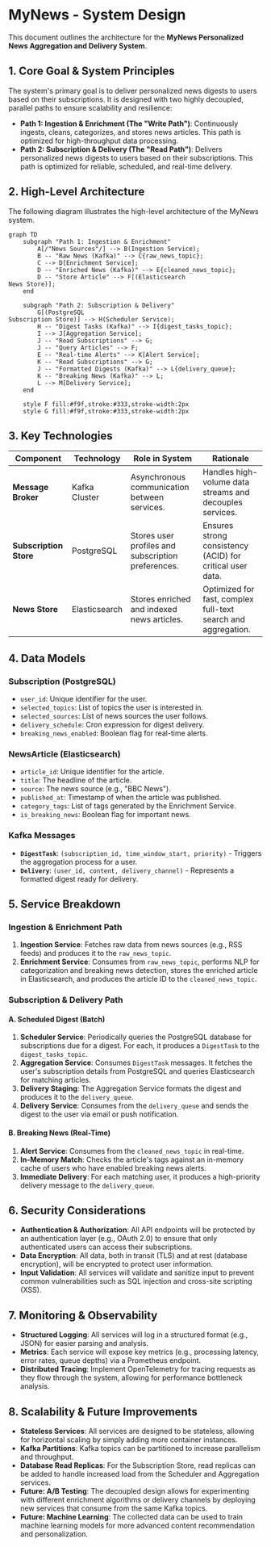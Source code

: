 # MyNews - System Design

This document outlines the architecture for the **MyNews Personalized News Aggregation and Delivery System**.

## 1. Core Goal & System Principles

The system's primary goal is to deliver personalized news digests to users based on their subscriptions. It is designed with two highly decoupled, parallel paths to ensure scalability and resilience:

- **Path 1: Ingestion & Enrichment (The "Write Path")**: Continuously ingests, cleans, categorizes, and stores news articles. This path is optimized for high-throughput data processing.
- **Path 2: Subscription & Delivery (The "Read Path")**: Delivers personalized news digests to users based on their subscriptions. This path is optimized for reliable, scheduled, and real-time delivery.

## 2. High-Level Architecture

The following diagram illustrates the high-level architecture of the MyNews system.

```mermaid
graph TD
    subgraph "Path 1: Ingestion & Enrichment"
        A[/"News Sources"/] --> B(Ingestion Service);
        B -- "Raw News (Kafka)" --> C{raw_news_topic};
        C --> D[Enrichment Service];
        D -- "Enriched News (Kafka)" --> E{cleaned_news_topic};
        D -- "Store Article" --> F[(Elasticsearch
News Store)];
    end

    subgraph "Path 2: Subscription & Delivery"
        G[(PostgreSQL
Subscription Store)] --> H(Scheduler Service);
        H -- "Digest Tasks (Kafka)" --> I{digest_tasks_topic};
        I --> J[Aggregation Service];
        J -- "Read Subscriptions" --> G;
        J -- "Query Articles" --> F;
        E -- "Real-time Alerts" --> K[Alert Service];
        K -- "Read Subscriptions" --> G;
        J -- "Formatted Digests (Kafka)" --> L{delivery_queue};
        K -- "Breaking News (Kafka)" --> L;
        L --> M[Delivery Service];
    end

    style F fill:#f9f,stroke:#333,stroke-width:2px
    style G fill:#f9f,stroke:#333,stroke-width:2px
```

## 3. Key Technologies

| Component          | Technology      | Role in System                                           | Rationale                                                    |
| ------------------ | --------------- | -------------------------------------------------------- | ------------------------------------------------------------ |
| **Message Broker** | Kafka Cluster   | Asynchronous communication between services.             | Handles high-volume data streams and decouples services.     |
| **Subscription Store** | PostgreSQL      | Stores user profiles and subscription preferences.       | Ensures strong consistency (ACID) for critical user data.    |
| **News Store**     | Elasticsearch   | Stores enriched and indexed news articles.               | Optimized for fast, complex full-text search and aggregation. |

## 4. Data Models

### Subscription (PostgreSQL)

- `user_id`: Unique identifier for the user.
- `selected_topics`: List of topics the user is interested in.
- `selected_sources`: List of news sources the user follows.
- `delivery_schedule`: Cron expression for digest delivery.
- `breaking_news_enabled`: Boolean flag for real-time alerts.

### NewsArticle (Elasticsearch)

- `article_id`: Unique identifier for the article.
- `title`: The headline of the article.
- `source`: The news source (e.g., "BBC News").
- `published_at`: Timestamp of when the article was published.
- `category_tags`: List of tags generated by the Enrichment Service.
- `is_breaking_news`: Boolean flag for important news.

### Kafka Messages

- **`DigestTask`**: `(subscription_id, time_window_start, priority)` - Triggers the aggregation process for a user.
- **`Delivery`**: `(user_id, content, delivery_channel)` - Represents a formatted digest ready for delivery.

## 5. Service Breakdown

### Ingestion & Enrichment Path

1.  **Ingestion Service**: Fetches raw data from news sources (e.g., RSS feeds) and produces it to the `raw_news_topic`.
2.  **Enrichment Service**: Consumes from `raw_news_topic`, performs NLP for categorization and breaking news detection, stores the enriched article in Elasticsearch, and produces the article ID to the `cleaned_news_topic`.

### Subscription & Delivery Path

#### A. Scheduled Digest (Batch)

1.  **Scheduler Service**: Periodically queries the PostgreSQL database for subscriptions due for a digest. For each, it produces a `DigestTask` to the `digest_tasks_topic`.
2.  **Aggregation Service**: Consumes `DigestTask` messages. It fetches the user's subscription details from PostgreSQL and queries Elasticsearch for matching articles.
3.  **Delivery Staging**: The Aggregation Service formats the digest and produces it to the `delivery_queue`.
4.  **Delivery Service**: Consumes from the `delivery_queue` and sends the digest to the user via email or push notification.

#### B. Breaking News (Real-Time)

1.  **Alert Service**: Consumes from the `cleaned_news_topic` in real-time.
2.  **In-Memory Match**: Checks the article's tags against an in-memory cache of users who have enabled breaking news alerts.
3.  **Immediate Delivery**: For each matching user, it produces a high-priority delivery message to the `delivery_queue`.

## 6. Security Considerations

- **Authentication & Authorization**: All API endpoints will be protected by an authentication layer (e.g., OAuth 2.0) to ensure that only authenticated users can access their subscriptions.
- **Data Encryption**: All data, both in transit (TLS) and at rest (database encryption), will be encrypted to protect user information.
- **Input Validation**: All services will validate and sanitize input to prevent common vulnerabilities such as SQL injection and cross-site scripting (XSS).

## 7. Monitoring & Observability

- **Structured Logging**: All services will log in a structured format (e.g., JSON) for easier parsing and analysis.
- **Metrics**: Each service will expose key metrics (e.g., processing latency, error rates, queue depths) via a Prometheus endpoint.
- **Distributed Tracing**: Implement OpenTelemetry for tracing requests as they flow through the system, allowing for performance bottleneck analysis.

## 8. Scalability & Future Improvements

- **Stateless Services**: All services are designed to be stateless, allowing for horizontal scaling by simply adding more container instances.
- **Kafka Partitions**: Kafka topics can be partitioned to increase parallelism and throughput.
- **Database Read Replicas**: For the Subscription Store, read replicas can be added to handle increased load from the Scheduler and Aggregation services.
- **Future: A/B Testing**: The decoupled design allows for experimenting with different enrichment algorithms or delivery channels by deploying new services that consume from the same Kafka topics.
- **Future: Machine Learning**: The collected data can be used to train machine learning models for more advanced content recommendation and personalization.